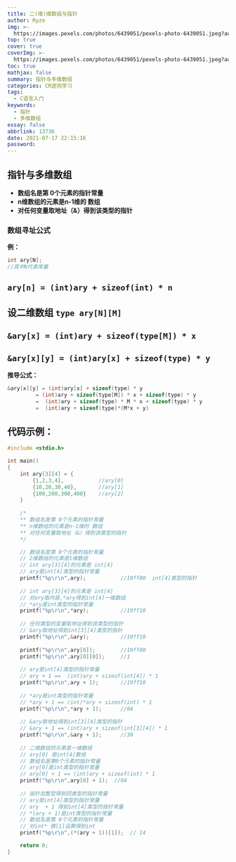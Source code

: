 ```yaml
---
title: 二(维)维数组与指针
author: Ryze
img: >-
  https://images.pexels.com/photos/6439051/pexels-photo-6439051.jpeg?auto=compress&cs=tinysrgb&dpr=2&h=750&w=1260
top: true
cover: true
coverImg: >-
  https://images.pexels.com/photos/6439051/pexels-photo-6439051.jpeg?auto=compress&cs=tinysrgb&dpr=2&h=750&w=1260
toc: true
mathjax: false
summary: 指针与多维数组
categories: CR逆向学习
tags:
  - C语言入门
keywords:
  - 指针
  - 多维数组
essay: false
abbrlink: 13736
date: 2021-07-17 22:15:16
password:
---
```


## 指针与多维数组

- **数组名是第 0个元素的指针常量**
- **n维数组的元素是n-1维的 数组**
- **对任何变量取地址（&）得到该类型的指针**

### 数组寻址公式

**例：**

```c
int ary[N];
//其中N代表常量
```

`ary[n] = (int)ary + sizeof(int) * n`
---

设二维数组 `type ary[N][M]`
-----------

`&ary[x] = (int)ary + sizeof(type[M]) * x`
---

`&ary[x][y] = (int)ary[x] + sizeof(type) * y`
---

**推导公式：**

```c
&ary[x][y] = (int)ary[x] + sizeof(type) * y
		 = (int)ary + sizeof(type[M]) * x + sizeof(type) * y
		 =  (int)ary + sizeof(type) * M * x + sizeof(type) * y
		 =  (int)ary + sizeof(type)*(M*x + y)
```

**代码示例：**
----------

```c
#include <stdio.h>

int main()
{
    int ary[3][4] = {
        {1,2,3,4},           //ary[0]
        {10,20,30,40},       //ary[1]
        {100,200,300,400}    //ary[2] 
    }
     
    /*
    ** 数组名是第 0个元素的指针常量
    ** n维数组的元素是n-1维的 数组
    ** 对任何变量取地址（&）得到该类型的指针
    */

    // 数组名是第 0个元素的指针常量
    // 2维数组的元素是1维数组
    // int ary[3][4]的元素是 int[4]
    // ary是int[4]类型的指针常量
    printf("%p\r\n",ary);           //19ff00  int[4]类型的指针
    
    // int ary[3][4]的元素是 int[4]
    // 对ary取内容,*ary得到int[4]一维数组
    // *ary是int类型的指针常量
    printf("%p\r\n",*ary);          //19ff10
    
    // 任何类型的变量取地址得到该类型的指针
    // &ary取地址得到int[3][4]类型的指针
    printf("%p\r\n",&ary);          //19ff10
    
    printf("%p\r\n",ary[0]);        //19ff00
    printf("%p\r\n",ary[0][0]);     //1
    
    // ary是int[4]类型的指针常量
    // ary + 1 ==  (int)ary + sizeof(int[4]) * 1
    printf("%p\r\n",ary + 1);       //19ff10
    
    // *ary是int类型的指针常量
    // *ary + 1 == (int)*ary + sizeof(int) * 1
    printf("%p\r\n",*ary + 1);      //04
    
    // &ary取地址得到int[3][4]类型的指针
    // &ary + 1 == (int)ary + sizeof(int[3][4]) * 1
    printf("%p\r\n",&ary + 1);      //30
    
    // 二维数组的元素是一维数组
    // ary[0] 是int[4]数组
    // 数组名是第0个元素的指针常量
    // ary[0]是int类型的指针常量
    // ary[0] + 1 == (int)ary + sizeof(int) * 1
    printf("%p\r\n",ary[0] + 1);  //04
    
    // 指针加整型得到同类型的指针常量
    // ary是int[4]类型的指针常量
    // ary  + 1 得到int[4]类型的指针常量
    // *(ary + 1)是int类型的指针常量
    // 数组名是第 0个元素的指针常量
    // 对int* 做[1]运算得到int
    printf("%p\r\n",(*(ary + 1))[1]);  // 14

    return 0;
}
```
